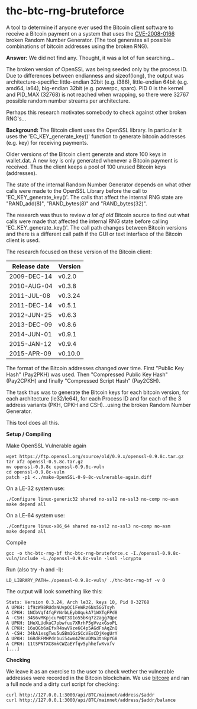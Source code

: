 # thc-btc-rng-bruteforce

A tool to determine if anyone ever used the Bitcoin client software to receive a Bitcoin payment on a system that uses the [CVE-2008-0166](https://cve.mitre.org/cgi-bin/cvename.cgi?name=CVE-2008-0166) broken Random Number Generator. (The tool generates all possible combinations of bitcoin addresses using the broken RNG).

**Answer:** We did not find any. Thought, it was a lot of fun searching...

The broken version of OpenSSL was being seeded only by the process ID. Due to differences between endianness and sizeof(long), the output was architecture-specific: little-endian 32bit (e.g. i386), little-endian 64bit (e.g. amd64, ia64), big-endian 32bit (e.g. powerpc, sparc). PID 0 is the kernel and PID_MAX (32768) is not reached when wrapping, so there were 32767 possible random number streams per architecture.

Perhaps this research motivates somebody to check against other broken RNG's...

**Background:**
The Bitcoin client uses the OpenSSL library. In particular it uses the 'EC_KEY_generate_key()' function to generate bitcoin addresses (e.g. key) for receiving payments.

Older versions of the Bitcoin client generate and store 100 keys in wallet.dat. A new key is only generated whenever a Bitcoin payment is received. Thus the client keeps a pool of 100 unused Bitcoin keys (addresses).

The state of the internal Random Number Generator depends on what other calls were made to the OpenSSL Library before the call to 'EC_KEY_generate_key()'. The calls that affect the internal RNG state are "RAND_add(8)", "RAND_bytes(8)" and "RAND_bytes(32)". 

The research was thus to review *a lot of old* Bitcoin source to find out what calls were made that affected the internal RNG state before calling 'EC_KEY_generate_key()'. The call path changes between Bitcoin versions and there is a different call path if the GUI or text interface of the Bitcoin client is used.

The research focused on these version of the Bitcoin client:

| Release date | Version |
|--------------|---------|
|2009-DEC-14| v0.2.0| 
|2010-AUG-04| v0.3.8|
|2011-JUL-08| v0.3.24|
|2011-DEC-14| v0.5.1|
|2012-JUN-25| v0.6.3|
|2013-DEC-09| v0.8.6|
|2014-JUN-01| v0.9.1|
|2015-JAN-12| v0.9.4|
|2015-APR-09| v0.10.0|

The format of the Bitcoin addresses changed over time. First "Public Key Hash" (Pay2PKH) was used. Then "Compressed Public Key Hash" (Pay2CPKH) and finally "Compressed Script Hash" (Pay2CSH).

The task thus was to generate the Bitcoin keys for each bitcoin version, for each architecture (le32/le64), for each Process ID and for each of the 3 address variants (PKH, CPKH and CSH)...using the broken Random Number Generator.

This tool does all this.

**Setup / Compiling**

Make OpenSSL Vulnerable again
```
wget https://ftp.openssl.org/source/old/0.9.x/openssl-0.9.8c.tar.gz
tar xfz openssl-0.9.8c.tar.gz
mv openssl-0.9.8c openssl-0.9.8c-vuln
cd openssl-0.9.8c-vuln
patch -p1 <../make-OpenSSL-0-9-8c-vulnerable-again.diff
```

On a LE-32 system use:
```
./Configure linux-generic32 shared no-ssl2 no-ssl3 no-comp no-asm
make depend all
```

On a LE-64 system use:
```
./Configure linux-x86_64 shared no-ssl2 no-ssl3 no-comp no-asm
make depend all
```

Compile
```
gcc -o thc-btc-rng-bf thc-btc-rng-bruteforce.c -I./openssl-0.9.8c-vuln/include -L./openssl-0.9.8c-vuln -lssl -lcrypto
```

Run (also try -h and -l):
```
LD_LIBRARY_PATH=./openssl-0.9.8c-vuln/ ./thc-btc-rng-bf -v 0
```

The output will look something like this:
```
Stats: Version 0.3.24, Arch le32, keys 10, Pid 0-32768
A UPKH: 1f9zW98RUdaNUvpQCiFeWRz6Ns5GGTsyh
A CPKH: 1NCbVqf4fqPYNrbLEybUqukA71WXTgFPd8
A -CSH: 34S6vMKpjcuPmQT3D1o55bKq7z2agg7Qpe
A UPKH: 1HeXLUdkuC7pbwfuu7XRrhP5gVvzxGsoPL
A CPKH: 16uQGb6aEfxR4swV9ze6C4p5AGdFsAqZnQ
A -CSH: 34kA1xsgTwu5uSBm1GzSCcVEsCDjKegUrY
A UPKH: 16RdRFMHPdnbui54wm4Z9nVDMa3tnBpYG8
A CPKH: 11tSPNTXC8mkCWZaEYfqv5yhhefwXvxfv
[...]
```


**Checking**

We leave it as an exercise to the user to check wether the vulnerable addresses were recorded in the Bitcoin blockchain. We use [bitcore](https://github.com/bitpay/bitcore) and ran a full node and a dirty curl script for checking:

```
curl http://127.0.0.1:3000/api/BTC/mainnet/address/$addr
curl http://127.0.0.1:3000/api/BTC/mainnet/address/$addr/balance
```

